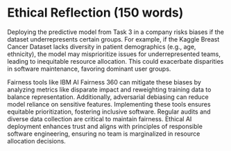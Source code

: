 # Ethical Reflection (150 words)

Deploying the predictive model from Task 3 in a company risks biases if the dataset underrepresents certain groups. For example, if the Kaggle Breast Cancer Dataset lacks diversity in patient demographics (e.g., age, ethnicity), the model may misprioritize issues for underrepresented teams, leading to inequitable resource allocation. This could exacerbate disparities in software maintenance, favoring dominant user groups.

Fairness tools like IBM AI Fairness 360 can mitigate these biases by analyzing metrics like disparate impact and reweighting training data to balance representation. Additionally, adversarial debiasing can reduce model reliance on sensitive features. Implementing these tools ensures equitable prioritization, fostering inclusive software. Regular audits and diverse data collection are critical to maintain fairness. Ethical AI deployment enhances trust and aligns with principles of responsible software engineering, ensuring no team is marginalized in resource allocation decisions.
